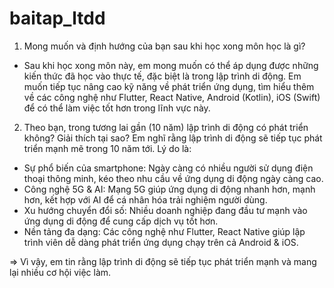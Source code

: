 # baitap_ltdd
1. Mong muốn và định hướng của bạn sau khi học xong môn học là gì?
  - Sau khi học xong môn này, em mong muốn có thể áp dụng được những kiến thức đã học vào thực tế, đặc biệt là trong lập trình di động. Em muốn tiếp tục nâng cao kỹ năng về phát triển ứng dụng, tìm hiểu thêm về các công nghệ như Flutter, React Native, Android (Kotlin), iOS (Swift) để có thể làm việc tốt hơn trong lĩnh vực này.
2. Theo bạn, trong tương lai gần (10 năm) lập trình di động có phát triển không? Giải thích tại sao?
   Em nghĩ rằng lập trình di động sẽ tiếp tục phát triển mạnh mẽ trong 10 năm tới.
   Lý do là:
+ Sự phổ biến của smartphone: Ngày càng có nhiều người sử dụng điện thoại thông minh, kéo theo nhu cầu về ứng dụng di động ngày càng cao.
+ Công nghệ 5G & AI: Mạng 5G giúp ứng dụng di động nhanh hơn, mạnh hơn, kết hợp với AI để cá nhân hóa trải nghiệm người dùng.
+ Xu hướng chuyển đổi số: Nhiều doanh nghiệp đang đầu tư mạnh vào ứng dụng di động để cung cấp dịch vụ tốt hơn.
+ Nền tảng đa dạng: Các công nghệ như Flutter, React Native giúp lập trình viên dễ dàng phát triển ứng dụng chạy trên cả Android & iOS.

  
=> Vì vậy, em tin rằng lập trình di động sẽ tiếp tục phát triển mạnh và mang lại nhiều cơ hội việc làm.

